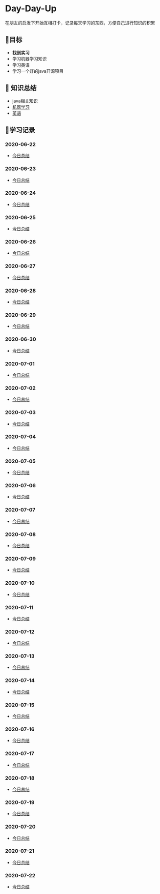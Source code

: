 # Day-Day-Up

在朋友的启发下开始互相打卡，记录每天学习的东西，方便自己进行知识的积累

## :dart:目标

* **找到实习**
* 学习机器学习知识
* 学习英语
* 学习一个好的java开源项目

## :book: 知识总结

* [java相关知识](https://www.cnblogs.com/zhou-ning/tag/java/)
* [机器学习](https://www.cnblogs.com/zhou-ning/tag/机器学习/)
* [英语](/英语学习)

## :blue_book:学习记录

### 2020-06-22

* [今日总结](/每日小结/2020-06-22.md)

### 2020-06-23

* [今日总结](/每日小结/2020-06-23.md)

### 2020-06-24

* [今日总结](/每日小结/2020-06-24.md)

### 2020-06-25

* [今日总结](/每日小结/2020-06-25.md)

### 2020-06-26

* [今日总结](/每日小结/2020-06-26.md)

### 2020-06-27

* [今日总结](/每日小结/2020-06-27.md)

### 2020-06-28

* [今日总结](/每日小结/2020-06-28.md)

### 2020-06-29

* [今日总结](/每日小结/2020-06-29.md)

### 2020-06-30

* [今日总结](/每日小结/2020-06-30.md)

### 2020-07-01

* [今日总结](/每日小结/2020-07-01.md)

### 2020-07-02

* [今日总结](/每日小结/2020-07-02.md)

### 2020-07-03

* [今日总结](/每日小结/2020-07-03.md)

### 2020-07-04

* [今日总结](/每日小结/2020-07-04.md)

### 2020-07-05

* [今日总结](/每日小结/2020-07-05.md)

### 2020-07-06

* [今日总结](/每日小结/2020-07-06.md)

### 2020-07-07

* [今日总结](/每日小结/2020-07-07.md)

### 2020-07-08

* [今日总结](/每日小结/2020-07-08.md)

### 2020-07-09

* [今日总结](/每日小结/2020-07-09.md)

### 2020-07-10

* [今日总结](/每日小结/2020-07-10.md)

### 2020-07-11

* [今日总结](/每日小结/2020-07-11.md)

### 2020-07-12

* [今日总结](/每日小结/2020-07-12.md)

### 2020-07-13

* [今日总结](/每日小结/2020-07-13.md)

### 2020-07-14

* [今日总结](/每日小结/2020-07-14.md)

### 2020-07-15

* [今日总结](/每日小结/2020-07-15.md)

### 2020-07-16

* [今日总结](/每日小结/2020-07-16.md)

### 2020-07-17

* [今日总结](/每日小结/2020-07-17.md)

### 2020-07-18

* [今日总结](/每日小结/2020-07-18.md)

### 2020-07-19

* [今日总结](/每日小结/2020-07-19.md)

### 2020-07-20

* [今日总结](/每日小结/2020-07-20.md)

### 2020-07-21

* [今日总结](/每日小结/2020-07-21.md)

### 2020-07-22

* [今日总结](/每日小结/2020-07-22.md)